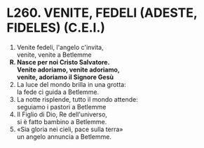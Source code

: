 # L260. VENITE, FEDELI (ADESTE, FIDELES) (C.E.I.)
<ol>
  <li value="1">Venite fedeli, l'angelo c'invita,<br>venite, venite a Betlemme</li>
  <b><li type="A" value="18">Nasce per noi Cristo Salvatore.<br>Venite adoriamo, venite adoriamo,<br>venite, adoriamo il Signore Gesù</li></b>
  <li value="2">La luce del mondo brilla in una grotta:<br>la fede ci guida a Betlemme.</li>
  <li>La notte risplende, tutto il mondo attende:<br>seguiamo i pastori a Betlemme</li>
  <li>Il Figlio di Dio, Re dell'universo,<br>si è fatto bambino a Betlemme.</li>
  <li>«Sia gloria nei cieli, pace sulla terra»<br>un angelo annuncia a Betlemme.</li>
</ol>

